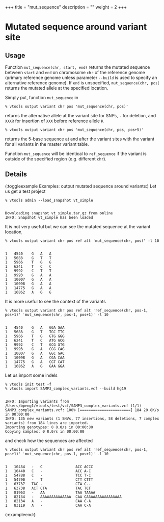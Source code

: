 +++
title = "mut_sequence"
description = ""
weight = 2
+++



# Mutated sequence around variant site




## Usage

Function `mut_sequence(chr, start, end)` returns the mutated sequence between `start` and `end` on chromosome `chr` of the reference genome (primary reference genome unless parameter `--build` is used to specify an alternative reference genome). If `end` is unspecified, `mut_sequence(chr, pos)` returns the mutated allele at the specified location. 

Simply put, function `mut_sequence` in 



    % vtools output variant chr pos 'mut_sequence(chr, pos)'
    

returns the alternative allele at the variant site for SNPs, `-` for deletion, and `XXXR` for insertion of `XXX` before reference allele `R`. 



    % vtools output variant chr pos 'mut_sequence(chr, pos, pos+5)'
    

returns the 5-base sequence at and after the variant sites with the variant for all variants in the master variant table. 



Function `mut_sequence` will be identical to `ref_sequence` if the variant is outside of the specified region (e.g. different `chr`). 



## Details

(:toggleexample Examples: output mutated sequence around variants:) Let us get a test project 

    % vtools admin --load_snapshot vt_simple
    

    Downloading snapshot vt_simple.tar.gz from online
    INFO: Snapshot vt_simple has been loaded
    

It is not very useful but we can see the mutated sequence at the variant location, 

    % vtools output variant chr pos ref alt 'mut_sequence(chr, pos)' -l 10
    

    1	4540 	G	A	A
    1	5683 	G	T	T
    1	5966 	T	G	G
    1	6241 	T	C	C
    1	9992 	C	T	T
    1	9993 	G	A	A
    1	10007	G	A	A
    1	10098	G	A	A
    1	14775	G	A	A
    1	16862	A	G	G
    

It is more useful to see the context of the variants 



    % vtools output variant chr pos ref alt 'ref_sequence(chr, pos-1, pos+1)' 'mut_sequence(chr, pos-1, pos+1)' -l 10
    

    1	4540 	G	A	GGA	GAA
    1	5683 	G	T	TGC	TTC
    1	5966 	T	G	GTG	GGG
    1	6241 	T	C	ATG	ACG
    1	9992 	C	T	GCG	GTG
    1	9993 	G	A	CGG	CAG
    1	10007	G	A	GGC	GAC
    1	10098	G	A	CGA	CAA
    1	14775	G	A	CGT	CAT
    1	16862	A	G	GAA	GGA
    

Let us import some indels 



    % vtools init test -f
    % vtools import SAMP3_complex_variants.vcf --build hg19
    

    INFO: Importing variants from /Users/bpeng1/vtools/test/vcf/SAMP3_complex_variants.vcf (1/1)
    SAMP3_complex_variants.vcf: 100% [=======================] 184 20.8K/s in 00:00:00
    INFO: 135 new variants (1 SNVs, 77 insertions, 58 deletions, 7 complex variants) from 184 lines are imported.
    Importing genotypes: 0 0.0/s in 00:00:00                                                                                                                                                                                                                                                            
    Copying samples: 0 0.0/s in 00:00:00      
    

and check how the sequences are affected 



    % vtools output variant chr pos ref alt 'ref_sequence(chr, pos-1, pos+1)' 'mut_sequence(chr, pos-1, pos+1)' -l 10
    

    1	10434	-  	C             	ACC	ACCC
    1	10440	C  	-             	ACC	A-C
    1	54788	C  	-             	TCC	T-C
    1	54790	-  	T             	CTT	CTTT
    1	63737	TAC	-             	CTA	C--
    1	63738	ACT	CTA           	TAC	TCT
    1	81963	-  	AA            	TAA	TAAAA
    1	82134	-  	AAAAAAAAAAAAAA	CAA	CAAAAAAAAAAAAAAAA
    1	82134	A  	-             	CAA	C-A
    1	83119	A  	-             	CAA	C-A
    

(:exampleend:)